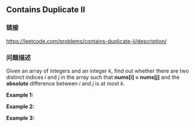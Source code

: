 ## Contains Duplicate II  
### 链接  
https://leetcode.com/problems/contains-duplicate-ii/description/  
### 问题描述
Given an array of integers and an integer *k*, find out whether there are two distinct indices *i* and *j* in the array such that **nums[i] = nums[j]** and the **absolute** difference between *i* and *j* is at most *k*.

**Example 1:**

**Example 2:**

**Example 3:**
